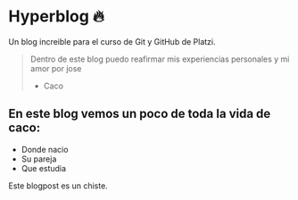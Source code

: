 # Hyperblog 🔥

Un blog increible para el curso de Git y GitHub de Platzi.
>Dentro de este blog puedo reafirmar mis experiencias personales y mi amor por jose
> - Caco

## En este blog vemos un poco de toda la vida de caco:
* Donde nacio
* Su pareja
* Que estudia 

Este blogpost es un chiste.
